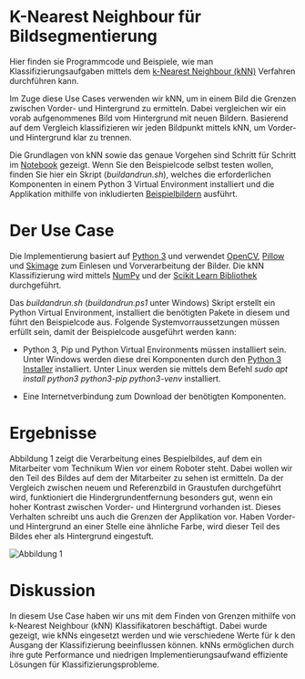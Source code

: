 # K-Nearest Neighbour für Bildsegmentierung

Hier finden sie Programmcode und Beispiele, wie man Klassifizierungsaufgaben mittels dem [k-Nearest Neighbour (kNN)](https://cs.nyu.edu/~roweis/papers/ncanips.pdf) Verfahren durchführen kann.

Im Zuge diese Use Cases verwenden wir kNN, um in einem Bild die Grenzen zwischen Vorder- und Hintergrund zu ermitteln. Dabei vergleichen wir ein vorab aufgenommenes Bild vom Hintergrund mit neuen Bildern. Basierend auf dem Vergleich klassifizieren wir jeden Bildpunkt mittels kNN, um Vorder- und Hintergrund klar zu trennen.

Die Grundlagen von kNN sowie das genaue Vorgehen sind Schritt für Schritt im [Notebook](./Notebook.ipynb) gezeigt. Wenn Sie den Beispielcode selbst testen wollen, finden Sie hier ein Skript (*buildandrun.sh*), welches die erforderlichen Komponenten in einem Python 3 Virtual Environment installiert und die Applikation mithilfe von inkludierten [Beispielbildern](./testImages) ausführt.


# Der Use Case

Die Implementierung basiert auf [Python 3](https://docs.python.org/3/) und verwendet [OpenCV](https://opencv.org/), [Pillow](https://pillow.readthedocs.io/en/stable/) und [Skimage](https://scikit-image.org/) zum Einlesen und Vorverarbeitung der Bilder. Die kNN Klassifizierung wird mittels [NumPy](https://numpy.org/) und der [Scikit Learn Bibliothek](https://scikit-learn.org/stable/) durchgeführt.

Das *buildandrun.sh* (*buildandrun.ps1* unter Windows) Skript erstellt ein Python Virtual Environment, installiert die benötigten Pakete in diesem und führt den Beispielcode aus. Folgende Systemvorraussetzungen müssen erfüllt sein, damit der Beispielcode ausgeführt werden kann:

- Python 3, Pip und Python Virtual Environments müssen installiert sein. Unter Windows werden diese drei Komponenten durch den [Python 3 Installer](https://www.python.org/downloads/windows/) installiert. Unter Linux werden sie mittels dem Befehl *sudo apt install python3 python3-pip python3-venv* installiert.

- Eine Internetverbindung zum Download der benötigten Komponenten.


# Ergebnisse

Abbildung 1 zeigt die Verarbeitung eines Bespielbildes, auf dem ein Mitarbeiter vom Technikum Wien vor einem Roboter steht. Dabei wollen wir den Teil des Bildes auf dem der Mitarbeiter zu sehen ist ermitteln. Da der Vergleich zwischen neuem und Referenzbild in Graustufen durchgeführt wird, funktioniert die Hindergrundentfernung besonders gut, wenn ein hoher Kontrast zwischen Vorder- und Hintergrund vorhanden ist. Dieses Verhalten schreibt uns auch die Grenzen der Applikation vor. Haben Vorder- und Hintergrund an einer Stelle eine ähnliche Farbe, wird dieser Teil des Bildes eher als Hintergrund eingestuft.

![Abbildung 1](images/Abbildung3Pipeline.png)


# Diskussion

In diesem Use Case haben wir uns mit dem Finden von Grenzen mithilfe von k-Nearest Neighbour (kNN) Klassifikatoren beschäftigt. Dabei wurde gezeigt, wie kNNs eingesetzt werden und wie verschiedene Werte für k den Ausgang der Klassifizierung beeinflussen können. kNNs ermöglichen durch ihre gute Performance und niedrigen Implementierungsaufwand effiziente Lösungen für Klassifizierungsprobleme.

